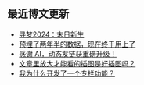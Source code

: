 ## 最近博文更新
<!-- BLOG-POST-LIST:START -->
- [寻梦2024：末日新生](https://xaoxuu.com/blog/20250605/)
- [预埋了两年半的数据，现在终于用上了](https://xaoxuu.com/blog/20250604/)
- [感谢 AI，动态友链获重磅升级！](https://xaoxuu.com/blog/20250602/)
- [文章里放大才能看的插图是好插图吗？](https://xaoxuu.com/blog/20240208/)
- [我为什么开发了一个专栏功能？](https://xaoxuu.com/blog/20240203/)
<!-- BLOG-POST-LIST:END -->
